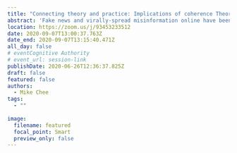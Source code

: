 ```yaml
---
title: "Connecting theory and practice: Implications of coherence Theory in the fight against fake news"
abstract: 'Fake news and virally-spread misinformation online have been identified as an increasingly pressing concern, one which LIS professionals may have a role in combatting. The insidious nature of this phenomenon is such, however, that correcting wrong information after the fact is insufficient to alter previously held incorrect beliefs. This work uses the Coherence Theory of truth to frame a conceptualization of how fake news creates “truth” for people on the basis of “influential people”. Accepting this theory requires that for LIS professionals to combat this phenomenon, the myth of neutrality must be abandoned and the LIS-approved “truth” amplified.'
location: https://zoom.us/j/93453233512
date: 2020-09-07T13:00:37.763Z
date_end: 2020-09-07T13:15:40.471Z
all_day: false
# eventCognitive Authority
# event_url: session-link
publishDate: 2020-06-26T12:36:37.825Z
draft: false
featured: false
authors:
  - Mike Chee
tags:
  - ""
  
image:
  filename: featured
  focal_point: Smart
  preview_only: false
---
```

